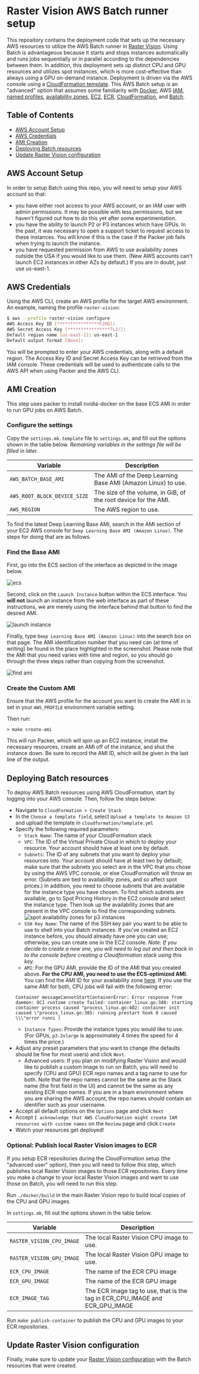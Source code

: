 # Raster Vision AWS Batch runner setup

This repository contains the deployment code that sets up the necessary AWS resources to utilize the AWS Batch runner in [Raster Vision](https://rastervision.io). Using Batch is advantageous because it starts and stops instances automatically and runs jobs sequentially or in parallel according to the dependencies between them. In addition, this deployment sets up distinct CPU and GPU resources and utilizes spot instances, which is more cost-effective than always using a GPU on-demand instance. Deployment is driven via the AWS console using a [CloudFormation template](https://aws.amazon.com/cloudformation/aws-cloudformation-templates/). This AWS Batch setup is an "advanced" option that assumes some familiarity with [Docker](https://docs.docker.com/), AWS [IAM](https://docs.aws.amazon.com/IAM/latest/UserGuide/introduction.html), [named profiles](https://docs.aws.amazon.com/cli/latest/userguide/cli-configure-profiles.html), [availability zones](https://docs.aws.amazon.com/AWSEC2/latest/UserGuide/using-regions-availability-zones.html), [EC2](https://docs.aws.amazon.com/AWSEC2/latest/UserGuide/concepts.html), [ECR](https://docs.aws.amazon.com/AmazonECR/latest/userguide/what-is-ecr.html), [CloudFormation](https://docs.aws.amazon.com/AWSCloudFormation/latest/UserGuide/Welcome.html), and [Batch](https://docs.aws.amazon.com/batch/latest/userguide/what-is-batch.html).

## Table of Contents ##

* [AWS Account Setup](#aws-account-setup)
* [AWS Credentials](#aws-credentials)
* [AMI Creation](#ami-creation)
* [Deploying Batch resources](#deploying-batch-resources)
* [Update Raster Vision configuration](#update-raster-vision-configuration)

## AWS Account Setup ##

In order to setup Batch using this repo, you will need to setup your AWS account so that:
* you have either root access to your AWS account, or an IAM user with admin permissions. It may be possible with less permissions, but we haven't figured out how to do this yet after some experimentation.
* you have the ability to launch P2 or P3 instances which have GPUs. In the past, it was necessary to open a support ticket to request access to these instances. You will know if this is the case if the Packer job fails when trying to launch the instance.
* you have requested permission from AWS to use availability zones outside the USA if you would like to use them. (New AWS accounts can't launch EC2 instances in other AZs by default.) If you are in doubt, just use us-east-1.

## AWS Credentials ##

Using the AWS CLI, create an AWS profile for the target AWS environment. An example, naming the profile `raster-vision`:

```bash
$ aws --profile raster-vision configure
AWS Access Key ID [****************F2DQ]:
AWS Secret Access Key [****************TLJ/]:
Default region name [us-east-1]: us-east-1
Default output format [None]:
```

You will be prompted to enter your AWS credentials, along with a default region. The Access Key ID and Secret Access Key can be retrieved from the IAM console. These credentials will be used to authenticate calls to the AWS API when using Packer and the AWS CLI.

## AMI Creation ##

This step uses packer to install nvidia-docker on the base ECS AMI in order to run GPU jobs on AWS Batch.

### Configure the settings ###

Copy the `settings.mk.template` file to `settings.mk`, and fill out the options shown in the table below. *Remaining variables in the settings file will be filled in later.*

| Variable         | Description                 |
|------------------------------|------------------------------------------------------------------------------|
| `AWS_BATCH_BASE_AMI`         | The AMI of the Deep Learning Base AMI (Amazon Linux) to use.                 |
| `AWS_ROOT_BLOCK_DEVICE_SIZE` | The size of the volume, in GiB, of the root device for the AMI.              |
| `AWS_REGION`                 | The AWS region to use.                                                       |

To find the latest Deep Learning Base AMI, search in the AMI section of your EC2 AWS console for
`Deep Learning Base AMI (Amazon Linux)`.
The steps for doing that are as follows.

### Find the Base AMI ###

First, go into the ECS section of the interface as depicted in the image below.

![ecs](/docs/images/1.png)

Second, click on the `Launch Instance` button within the ECS interface.
You **will not** launch an instance from the web interface as part of these instructions,
we are merely using the interface behind that button to find the desired AMI.

![launch instance](/docs/images/2.png)

Finally, type `Deep Learning Base AMI (Amazon Linux)` into the search box on that page.
The AMI identification number that you need can (at time of writing) be found in the place highlighted in the screenshot.
Please note that the AMI that you need varies with time and region,
so you should go through the three steps rather than copying from the screenshot.

![find ami](/docs/images/3.png)

### Create the Custom AMI ###

Ensure that the AWS profile for the account you want to create the AMI in is set in your `AWS_PROFILE` environment variable setting.

Then run:
```shell
> make create-ami
```

This will run Packer, which will spin up an EC2 instance, install the necessary resources, create an AMI
off of the instance, and shut the instance down. Be sure to record the AMI ID, which will be given in the last line of the output.

## Deploying Batch resources ##

To deploy AWS Batch resources using AWS CloudFormation, start by logging into your AWS console. Then, follow the steps below:

- Navigate to `CloudFormation > Create Stack`
- In the `Choose a template field`, select `Upload a template to Amazon S3` and upload the template in `cloudformation/template.yml`
- Specify the following required parameters:
    - `Stack Name`: The name of your CloudFormation stack
    - `VPC`: The ID of the Virtual Private Cloud in which to deploy your resource. Your account should have at least one by default.
    - `Subnets`: The ID of any subnets that you want to deploy your resources into. Your account should have at least two by default; make sure that the subnets you select are in the VPC that you chose by using the AWS VPC console, or else CloudFormation will throw an error. (Subnets are tied to availability zones, and so affect spot prices.) In addition, you need to choose subnets that are available for the instance type you have chosen. To find which subnets are available, go to Spot Pricing History in the EC2 console and select the instance type. Then look up the availability zones that are present in the VPC console to find the corresponding subnets. ![spot availability zones for p3 instances](/docs/images/spot-azs.png)
    - `SSH Key Name`: The name of the SSH key pair you want to be able to use to shell into your Batch instances. If you've created an EC2 instance before, you should already have one you can use; otherwise, you can create one in the EC2 console. *Note: If you decide to create a new one, you will need to log out and then back in to the console before creating a Cloudformation stack using this key.*
    - `AMI`: For the GPU AMI, provide the ID of the AMI that you created above. **For the CPU AMI, you need to use the ECS-optimized AMI.** You can find the AMI ID for your availability zone [here](https://docs.aws.amazon.com/AmazonECS/latest/developerguide/ecs-optimized_AMI.html). If you use the same AMI for both, CPU jobs will fail with the following error:
    ```
    Container messageCannotStartContainerError: Error response from daemon: OCI runtime create failed: container_linux.go:348: starting container process caused "process_linux.go:402: container init caused \"process_linux.go:385: running prestart hook 0 caused \\\"error runni )
    ```
    - `Instance Types`: Provide the instance types you would like to use. (For GPUs, `p3.2xlarge` is approximately 4 times the speed for 4 times the price.)
- Adjust any preset parameters that you want to change (the defaults should be fine for most users) and click `Next`.
    - Advanced users: If you plan on modifying Raster Vision and would like to publish a custom image to run on Batch, you will need to specify (CPU and GPU) ECR repo names and a tag name to use for both. Note that the repo names cannot be the same as the Stack name (the first field in the UI) and cannot be the same as any existing ECR repo names. If you are in a team environment where you are sharing the AWS account, the repo names should contain an identifier such as your username.
- Accept all default options on the `Options` page and click `Next`
- Accept `I acknowledge that AWS CloudFormation might create IAM resources with custom names` on the `Review` page and click `Create`
- Watch your resources get deployed!

### Optional: Publish local Raster Vision images to ECR

If you setup ECR repositories during the CloudFormation setup (the "advanced user" option), then you will need to follow this step, which publishes local Raster Vision images to those ECR repositories. Every time you make a change to your local Raster Vision images and want to use those on Batch, you will need to run this step.

Run `./docker/build` in the main Raster Vision repo to build local copies of the CPU and GPU images.

In `settings.mk`, fill out the options shown in the table below.

| Variable         | Description                 |
|------------------------------|------------------------------------------------------------------------------|
| `RASTER_VISION_CPU_IMAGE`        | The local Raster Vision CPU image to use.
| `RASTER_VISION_GPU_IMAGE`        | The local Raster Vision GPU image to use.
| `ECR_CPU_IMAGE`                  | The name of the ECR CPU image                                                   |
| `ECR_GPU_IMAGE`                  | The name of the ECR GPU image                                                   |
| `ECR_IMAGE_TAG`              | The ECR image tag to use, that is the tag in ECR_CPU_IMAGE and ECR_GPU_IMAGE                       |

Run `make publish-container` to publish the CPU and GPU images to your ECR repositories.

## Update Raster Vision configuration

Finally, make sure to update your [Raster Vision configuration](https://docs.rastervision.io/en/latest/setup.html#setting-up-aws-batch) with the Batch resources that were created.
